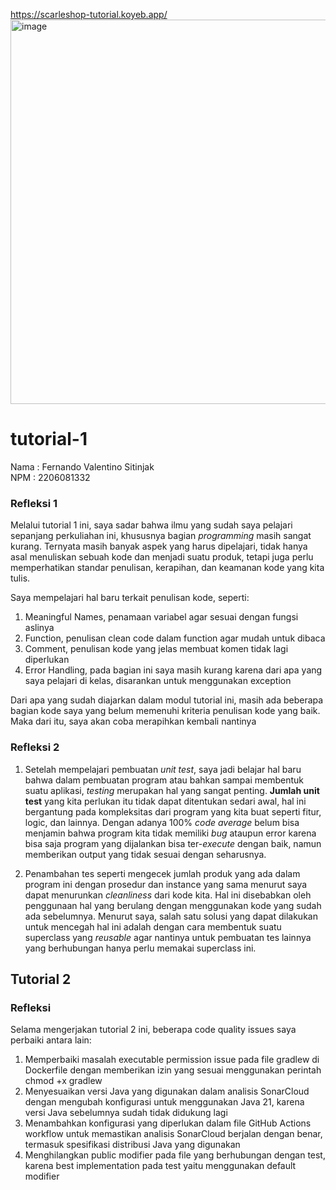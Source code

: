 

https://scarleshop-tutorial.koyeb.app/
<img width="615" alt="image" src="https://github.com/Scarletra/tutorial-1/assets/112821721/0b4b1522-4cbe-4714-b430-f9b03565b06e">



# tutorial-1

Nama : Fernando Valentino Sitinjak </br>
NPM  : 2206081332 </br>

### Refleksi 1
Melalui tutorial 1 ini, saya sadar bahwa ilmu yang sudah saya pelajari sepanjang perkuliahan ini, khususnya bagian <i>programming</i> masih sangat kurang. Ternyata masih banyak aspek yang harus dipelajari, tidak hanya asal menuliskan sebuah kode dan menjadi suatu produk, tetapi juga perlu memperhatikan standar penulisan, kerapihan, dan keamanan kode yang kita tulis.

Saya mempelajari hal baru terkait penulisan kode, seperti:

1. Meaningful Names, penamaan variabel agar sesuai dengan fungsi aslinya
2. Function, penulisan clean code dalam function  agar mudah untuk dibaca
3. Comment, penulisan kode yang jelas membuat komen tidak lagi diperlukan
5. Error Handling, pada bagian ini saya masih kurang karena dari apa yang saya pelajari di kelas, disarankan untuk menggunakan exception <br>

Dari apa yang sudah diajarkan dalam modul tutorial ini, masih ada beberapa bagian kode saya yang belum memenuhi kriteria penulisan kode yang baik. Maka dari itu, saya akan coba merapihkan kembali nantinya

### Refleksi 2
1. Setelah mempelajari pembuatan <i>unit test</i>, saya jadi belajar hal baru bahwa dalam pembuatan program atau bahkan sampai membentuk suatu aplikasi, <i>testing</i> merupakan hal yang sangat penting. <b>Jumlah unit test</b> yang kita perlukan itu tidak dapat ditentukan sedari awal, hal ini bergantung pada kompleksitas dari program yang kita buat seperti fitur, logic, dan lainnya. Dengan adanya 100% <i>code average</i> belum bisa menjamin bahwa program kita tidak memiliki <i>bug</i> ataupun error karena bisa saja program yang dijalankan bisa ter-<i>execute</i> dengan baik, namun memberikan output yang tidak sesuai dengan seharusnya.

2. Penambahan tes seperti mengecek jumlah produk yang ada dalam program ini dengan prosedur dan instance yang sama menurut saya dapat menurunkan <i>cleanliness</i> dari kode kita. Hal ini disebabkan oleh penggunaan hal yang berulang dengan menggunakan kode yang sudah ada sebelumnya. Menurut saya, salah satu solusi yang dapat dilakukan untuk mencegah hal ini adalah dengan cara membentuk suatu superclass yang <i>reusable</i> agar nantinya untuk pembuatan tes lainnya yang berhubungan hanya perlu memakai superclass ini.

## Tutorial 2
### Refleksi
Selama mengerjakan tutorial 2 ini, beberapa code quality issues saya perbaiki antara lain:
1. Memperbaiki masalah executable permission issue pada file gradlew di Dockerfile dengan memberikan izin yang sesuai menggunakan perintah chmod +x gradlew
2. Menyesuaikan versi Java yang digunakan dalam analisis SonarCloud dengan mengubah konfigurasi untuk menggunakan Java 21, karena versi Java sebelumnya sudah tidak didukung lagi
3. Menambahkan konfigurasi yang diperlukan dalam file GitHub Actions workflow untuk memastikan analisis SonarCloud berjalan dengan benar, termasuk spesifikasi distribusi Java yang digunakan
4. Menghilangkan public modifier pada file yang berhubungan dengan test, karena best implementation pada test yaitu menggunakan default modifier
